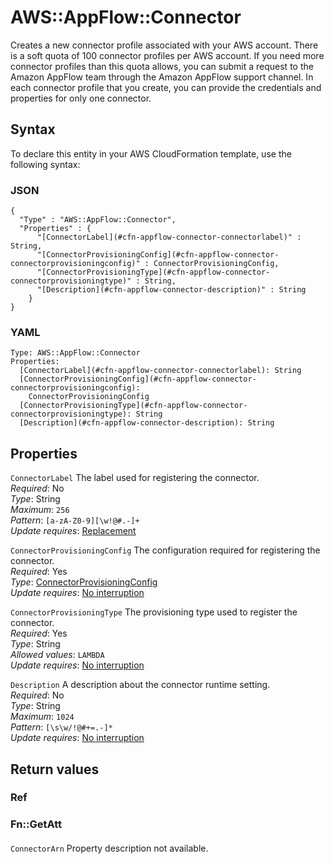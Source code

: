 # AWS::AppFlow::Connector<a name="aws-resource-appflow-connector"></a>

Creates a new connector profile associated with your AWS account\. There is a soft quota of 100 connector profiles per AWS account\. If you need more connector profiles than this quota allows, you can submit a request to the Amazon AppFlow team through the Amazon AppFlow support channel\. In each connector profile that you create, you can provide the credentials and properties for only one connector\.

## Syntax<a name="aws-resource-appflow-connector-syntax"></a>

To declare this entity in your AWS CloudFormation template, use the following syntax:

### JSON<a name="aws-resource-appflow-connector-syntax.json"></a>

```
{
  "Type" : "AWS::AppFlow::Connector",
  "Properties" : {
      "[ConnectorLabel](#cfn-appflow-connector-connectorlabel)" : String,
      "[ConnectorProvisioningConfig](#cfn-appflow-connector-connectorprovisioningconfig)" : ConnectorProvisioningConfig,
      "[ConnectorProvisioningType](#cfn-appflow-connector-connectorprovisioningtype)" : String,
      "[Description](#cfn-appflow-connector-description)" : String
    }
}
```

### YAML<a name="aws-resource-appflow-connector-syntax.yaml"></a>

```
Type: AWS::AppFlow::Connector
Properties:
  [ConnectorLabel](#cfn-appflow-connector-connectorlabel): String
  [ConnectorProvisioningConfig](#cfn-appflow-connector-connectorprovisioningconfig):
    ConnectorProvisioningConfig
  [ConnectorProvisioningType](#cfn-appflow-connector-connectorprovisioningtype): String
  [Description](#cfn-appflow-connector-description): String
```

## Properties<a name="aws-resource-appflow-connector-properties"></a>

`ConnectorLabel` <a name="cfn-appflow-connector-connectorlabel"></a>
The label used for registering the connector\.  
_Required_: No  
_Type_: String  
_Maximum_: `256`  
_Pattern_: `[a-zA-Z0-9][\w!@#.-]+`  
_Update requires_: [Replacement](https://docs.aws.amazon.com/AWSCloudFormation/latest/UserGuide/using-cfn-updating-stacks-update-behaviors.html#update-replacement)

`ConnectorProvisioningConfig` <a name="cfn-appflow-connector-connectorprovisioningconfig"></a>
The configuration required for registering the connector\.  
_Required_: Yes  
_Type_: [ConnectorProvisioningConfig](aws-properties-appflow-connector-connectorprovisioningconfig.md)  
_Update requires_: [No interruption](https://docs.aws.amazon.com/AWSCloudFormation/latest/UserGuide/using-cfn-updating-stacks-update-behaviors.html#update-no-interrupt)

`ConnectorProvisioningType` <a name="cfn-appflow-connector-connectorprovisioningtype"></a>
The provisioning type used to register the connector\.  
_Required_: Yes  
_Type_: String  
_Allowed values_: `LAMBDA`  
_Update requires_: [No interruption](https://docs.aws.amazon.com/AWSCloudFormation/latest/UserGuide/using-cfn-updating-stacks-update-behaviors.html#update-no-interrupt)

`Description` <a name="cfn-appflow-connector-description"></a>
A description about the connector runtime setting\.  
_Required_: No  
_Type_: String  
_Maximum_: `1024`  
_Pattern_: `[\s\w/!@#+=.-]*`  
_Update requires_: [No interruption](https://docs.aws.amazon.com/AWSCloudFormation/latest/UserGuide/using-cfn-updating-stacks-update-behaviors.html#update-no-interrupt)

## Return values<a name="aws-resource-appflow-connector-return-values"></a>

### Ref<a name="aws-resource-appflow-connector-return-values-ref"></a>

### Fn::GetAtt<a name="aws-resource-appflow-connector-return-values-fn--getatt"></a>

#### <a name="aws-resource-appflow-connector-return-values-fn--getatt-fn--getatt"></a>

`ConnectorArn` <a name="ConnectorArn-fn::getatt"></a>
Property description not available\.
